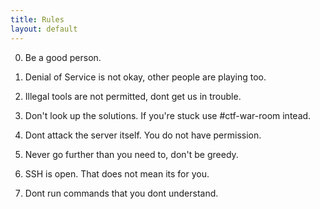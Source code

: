 ```yaml
---
title: Rules
layout: default
---
```


0) Be a good person.

1) Denial of Service is not okay, other people are playing too.

2) Illegal tools are not permitted, dont get us in trouble.

3) Don't look up the solutions. If you're stuck use #ctf-war-room intead.

4) Dont attack the server itself. You do not have permission.

5) Never go further than you need to, don't be greedy.

6) SSH is open. That does not mean its for you.

7) Dont run commands that you dont understand.